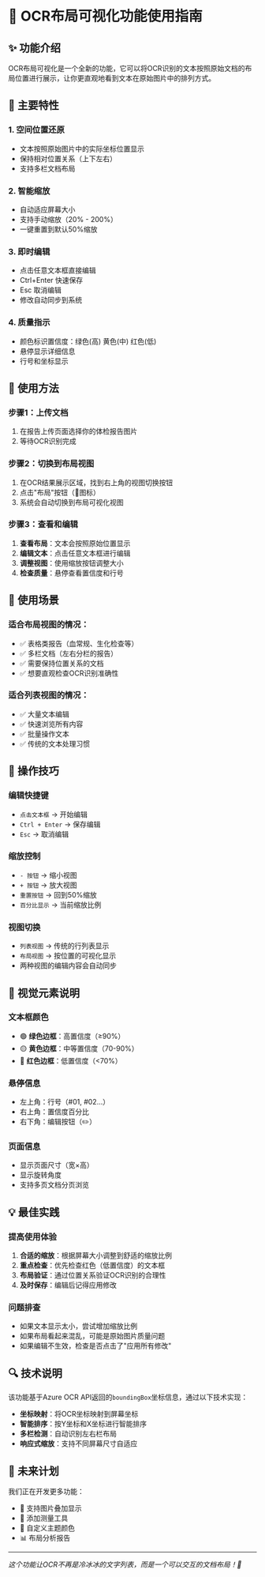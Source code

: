 # 🎨 OCR布局可视化功能使用指南

## ✨ 功能介绍

OCR布局可视化是一个全新的功能，它可以将OCR识别的文本按照原始文档的布局位置进行展示，让你更直观地看到文本在原始图片中的排列方式。

## 🚀 主要特性

### 1. **空间位置还原**
- 文本按照原始图片中的实际坐标位置显示
- 保持相对位置关系（上下左右）
- 支持多栏文档布局

### 2. **智能缩放**
- 自动适应屏幕大小
- 支持手动缩放（20% - 200%）
- 一键重置到默认50%缩放

### 3. **即时编辑**
- 点击任意文本框直接编辑
- Ctrl+Enter 快速保存
- Esc 取消编辑
- 修改自动同步到系统

### 4. **质量指示**
- 颜色标识置信度：绿色(高) 黄色(中) 红色(低)
- 悬停显示详细信息
- 行号和坐标显示

## 📱 使用方法

### **步骤1：上传文档**
1. 在报告上传页面选择你的体检报告图片
2. 等待OCR识别完成

### **步骤2：切换到布局视图**
1. 在OCR结果展示区域，找到右上角的视图切换按钮
2. 点击"布局"按钮（📐图标）
3. 系统会自动切换到布局可视化视图

### **步骤3：查看和编辑**
1. **查看布局**：文本会按照原始位置显示
2. **编辑文本**：点击任意文本框进行编辑
3. **调整视图**：使用缩放按钮调整大小
4. **检查质量**：悬停查看置信度和行号

## 🎯 使用场景

### **适合布局视图的情况：**
- ✅ 表格类报告（血常规、生化检查等）
- ✅ 多栏文档（左右分栏的报告）
- ✅ 需要保持位置关系的文档
- ✅ 想要直观检查OCR识别准确性

### **适合列表视图的情况：**
- ✅ 大量文本编辑
- ✅ 快速浏览所有内容
- ✅ 批量操作文本
- ✅ 传统的文本处理习惯

## 🔧 操作技巧

### **编辑快捷键**
- `点击文本框` → 开始编辑
- `Ctrl + Enter` → 保存编辑
- `Esc` → 取消编辑

### **缩放控制**
- `- 按钮` → 缩小视图
- `+ 按钮` → 放大视图  
- `重置按钮` → 回到50%缩放
- `百分比显示` → 当前缩放比例

### **视图切换**
- `列表视图` → 传统的行列表显示
- `布局视图` → 按位置的可视化显示
- 两种视图的编辑内容会自动同步

## 🎨 视觉元素说明

### **文本框颜色**
- 🟢 **绿色边框**：高置信度（≥90%）
- 🟡 **黄色边框**：中等置信度（70-90%）
- 🔴 **红色边框**：低置信度（<70%）

### **悬停信息**
- 左上角：行号（#01, #02...）
- 右上角：置信度百分比
- 右下角：编辑按钮（✏️）

### **页面信息**
- 显示页面尺寸（宽×高）
- 显示旋转角度
- 支持多页文档分页浏览

## 💡 最佳实践

### **提高使用体验**
1. **合适的缩放**：根据屏幕大小调整到舒适的缩放比例
2. **重点检查**：优先检查红色（低置信度）的文本框
3. **布局验证**：通过位置关系验证OCR识别的合理性
4. **及时保存**：编辑后记得应用修改

### **问题排查**
- 如果文本显示太小，尝试增加缩放比例
- 如果布局看起来混乱，可能是原始图片质量问题
- 如果编辑不生效，检查是否点击了"应用所有修改"

## 🔍 技术说明

该功能基于Azure OCR API返回的`boundingBox`坐标信息，通过以下技术实现：

- **坐标映射**：将OCR坐标映射到屏幕坐标
- **智能排序**：按Y坐标和X坐标进行智能排序
- **多栏检测**：自动识别左右栏布局
- **响应式缩放**：支持不同屏幕尺寸自适应

## 🚀 未来计划

我们正在开发更多功能：
- 🔄 支持图片叠加显示
- 📏 添加测量工具
- 🎨 自定义主题颜色
- 📊 布局分析报告

---

*这个功能让OCR不再是冷冰冰的文字列表，而是一个可以交互的文档布局！🎉* 